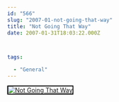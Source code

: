 ```yaml
---
id: "566"
slug: "2007-01-not-going-that-way"
title: "Not Going That Way"
date: 2007-01-31T18:03:22.000Z



tags:

  - "General"
---
```

<div class="sqs-html-content">
  <div style="float: left; margin-right: 10px; margin-bottom: 10px;"> <a href="http://www.flickr.com/photos/mclazarus/375878141/" title="Not Going That Way"><img src="http://farm1.static.flickr.com/154/375878141_5ab9b1b20a_m.jpg" alt="Not Going That Way" style="border: solid 2px #000000;" /></a>
</div>
<p><br clear="all" /></p>
</div>
